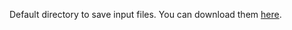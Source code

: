 Default directory to save input files. You can download them [here](https://www.kaggle.com/c/competitive-data-science-predict-future-sales/data).

